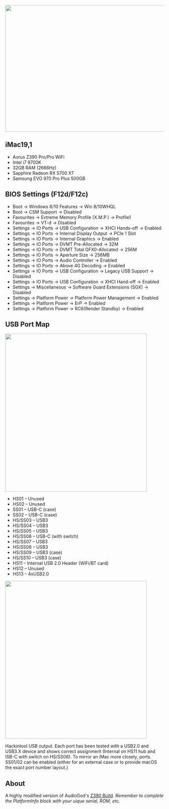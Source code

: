 <img src="https://i.postimg.cc/HsP2c9cn/pic.png" alt="" width="599" height="400" />
<h2>iMac19,1</h2>
<ul>
<li>Aorus Z390 Pro/Pro WiFi</li>
<li>Intel i7 9700K</li>
<li>32GB RAM (2666Hz)</li>
<li>Sapphire Radeon RX 5700 XT</li>
<li>Samsung EVO 970 Pro Plus 500GB</li>
</ul>

<h2>BIOS Settings (F12d/F12c)</h2>
<ul>
<li>Boot -> Windows 8/10 Features -> Win 8/10WHQL﻿</li>
<li>Boot -> CSM Support -> Disabled</li>
<li>Favourites -> Extreme Memory Profile (X.M.P.) -> Profile1</li>
<li>Favourites -> VT-d -> Disabled</li>
<li>Settings -> IO Ports -> USB Configuration -> XHCI Hands-off -> Enabled</li>
<li>Settings -> IO Ports -> Internal Display Output -> PCIe 1 Slot</li>
<li>Settings -> IO Ports -> Internal Graphics -> Enabled</li>
<li>Settings -> IO Ports -> DVMT Pre-Allocated -> 32M</li>
<li>Settings -> IO Ports -> DVMT Total GFX0-Allocated -> 256M</li>
<li>Settings -> IO Ports -> Aperture Size -> 256MB</li>
<li>Settings -> IO Ports -> Audio Controller -> Enabled</li>
<li>Settings -> IO Ports -> Above 4G Decoding -> Enabled</li>
<li>Settings -> IO Ports -> USB Configuration -> Legacy USB Support -> Disabled</li>
<li>Settings -> IO Ports -> USB Configuration ->  XHCI Hand-off -> Enabled</li>
<li>Settings -> Miscellaneous -> Software Guard Extensions (SGX) -> Disabled﻿</li>
<li>Settings -> Platform Power -> Platform Power Management -> Enabled</li>
<li>Settings -> Platform Power -> ErP -> Enabled</li>
<li>Settings -> Platform Power -> RC6(Render Standby) -> Enabled</li>
 </ul>

<h2>USB Port Map</h2>
<img src="https://i.postimg.cc/FKJN5pcL/ports.png" alt="" width="450" height="500" />
<ul>
<li>HS01 – Unused</li>
<li>HS02 – Unused</li>
<li>SS01 – USB-C (case)</li>
<li>SS02 – USB-C (case)</li>
<li>HS/SS03 – USB3</li>
<li>HS/SS04 – USB3</li>
<li>HS/SS05 – USB3</li>
<li>HS/SS06 – USB-C (with switch)</li>
<li>HS/SS07 – USB3</li>
<li>HS/SS08 – USB3</li>
<li>HS/SS09 – USB3 (case)</li>
<li>HS/SS10 – USB3 (case)</li>
<li>HS11 – Internal USB 2.0 Header (WiFi/BT card)</li>
<li>HS12 – Unused</li>
<li>HS13 – 4xUSB2.0</li>
</ul>

<img src="https://i.postimg.cc/FKJN5pcL/ports.png" alt="" width="450" height="500" />
<p>Hackintool USB output. Each port has been tested with a USB2.0 and USB3.X device and shows correct assignment (Internal on HS11 hub and ISB-C with switch on HS/SS06). To mirror an iMac more closely, ports SS01/02 can be enabled (either for an external case or to provide macOS the exact port number layout.)

<h2>About</h2>
<p>A highly modified version of AudioGod's <a href="https://www.insanelymac.com/forum/topic/339980-audiogods-aorus-z390-pro-patched-dsdt-mini-guide-and-discussion/">Z390 Build</a>. <em>Remember to complete the PlatformInfo block with your uique serial, ROM, etc.</em></p>
